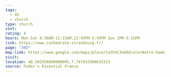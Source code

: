 ```yaml
---
tags:
  - 4S
  - church
type: church
cost: 
rating: 4
hours: Mon-Sat 8:30AM-11:15AM,12:45PM-5:45PM Sun 2PM-5:15PM
link: https://www.cathedrale-strasbourg.fr/
page: "393"
map-link: https://www.google.com/maps/place/Cath%C3%A9drale+Notre-Dame-de-Strasbourg/@48.5818834,7.7484599,17z/data=!3m1!4b1!4m6!3m5!1s0x4796c85253398843:0xe7152777f55e2738!8m2!3d48.5818799!4d7.7510348!16zL20vMDRqNjc2?entry=ttu&g_ep=EgoyMDI0MDkyNS4wIKXMDSoASAFQAw%3D%3D
visit: 
location: 48.582956800000005,7.747832990632323
source: Fodor's Essential France
---
```

